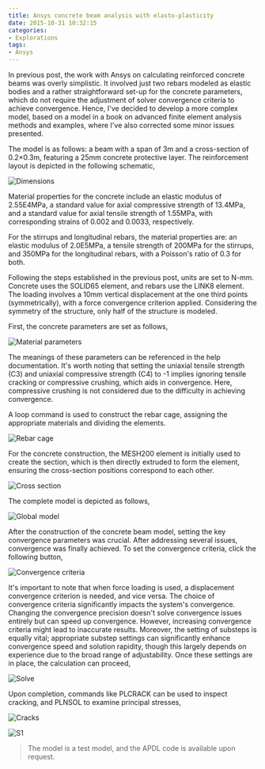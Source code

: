 ```yaml
---
title: Ansys concrete beam analysis with elasto-plasticity
date: 2015-10-31 10:32:15
categories:
- Explorations
tags:
- Ansys
---
```


In previous post, the work with Ansys on calculating reinforced concrete beams was overly simplistic. It involved just two rebars modeled as elastic bodies and a rather straightforward set-up for the concrete parameters, which do not require the adjustment of solver convergence criteria to achieve convergence. Hence, I've decided to develop a more complex model, based on a model in a book on advanced finite element analysis methods and examples, where I've also corrected some minor issues presented.

<!-- more -->

The model is as follows: a beam with a span of 3m and a cross-section of 0.2×0.3m, featuring a 25mm concrete protective layer. The reinforcement layout is depicted in the following schematic,

![Dimensions](/uploads/images/2015/RCBEAM.svg)

Material properties for the concrete include an elastic modulus of 2.55E4MPa, a standard value for axial compressive strength of 13.4MPa, and a standard value for axial tensile strength of 1.55MPa, with corresponding strains of 0.002 and 0.0033, respectively.

For the stirrups and longitudinal rebars, the material properties are: an elastic modulus of 2.0E5MPa, a tensile strength of 200MPa for the stirrups, and 350MPa for the longitudinal rebars, with a Poisson's ratio of 0.3 for both.

Following the steps established in the previous post, units are set to N-mm. Concrete uses the SOLID65 element, and rebars use the LINK8 element. The loading involves a 10mm vertical displacement at the one third points (symmetrically), with a force convergence criterion applied. Considering the symmetry of the structure, only half of the structure is modeled.

First, the concrete parameters are set as follows,

![Material parameters](/uploads/images/2015/RCBEAM1.png)

The meanings of these parameters can be referenced in the help documentation. It's worth noting that setting the uniaxial tensile strength (C3) and uniaxial compressive strength (C4) to -1 implies ignoring tensile cracking or compressive crushing, which aids in convergence. Here, compressive crushing is not considered due to the difficulty in achieving convergence.

A loop command is used to construct the rebar cage, assigning the appropriate materials and dividing the elements.

![Rebar cage](/uploads/images/2015/RCBEAM2.png)

For the concrete construction, the MESH200 element is initially used to create the section, which is then directly extruded to form the element, ensuring the cross-section positions correspond to each other.

![Cross section](/uploads/images/2015/RCBEAM3.png)

The complete model is depicted as follows,

![Global model](/uploads/images/2015/RCBEAM8.png)

After the construction of the concrete beam model, setting the key convergence parameters was crucial. After addressing several issues, convergence was finally achieved. To set the convergence criteria, click the following button,

![Convergence criteria](/uploads/images/2015/RCBEAM4.png)

It's important to note that when force loading is used, a displacement convergence criterion is needed, and vice versa. The choice of convergence criteria significantly impacts the system's convergence. Changing the convergence precision doesn't solve convergence issues entirely but can speed up convergence. However, increasing convergence criteria might lead to inaccurate results. Moreover, the setting of substeps is equally vital; appropriate substep settings can significantly enhance convergence speed and solution rapidity, though this largely depends on experience due to the broad range of adjustability. Once these settings are in place, the calculation can proceed,

![Solve](/uploads/images/2015/RCBEAM5.png)

Upon completion, commands like PLCRACK can be used to inspect cracking, and PLNSOL to examine principal stresses,

![Cracks](/uploads/images/2015/RCBEAM6.png)

![S1](/uploads/images/2015/RCBEAM7.png)

> The model is a test model, and the APDL code is available upon request.
